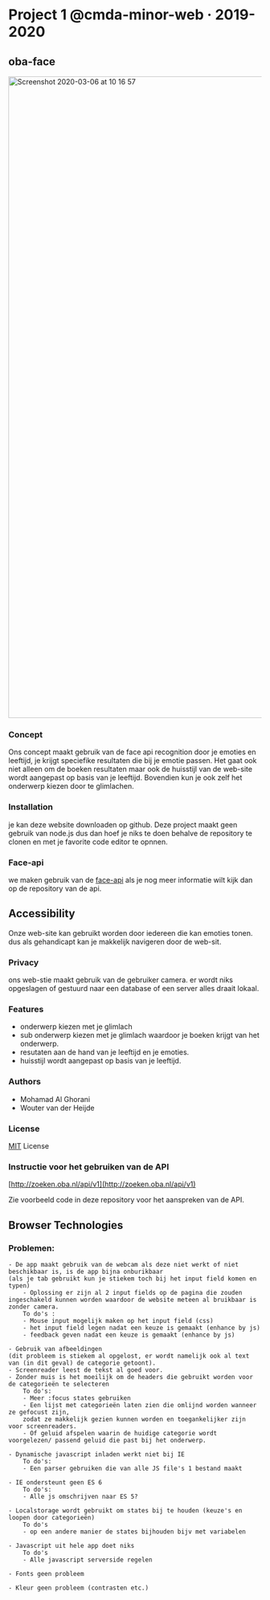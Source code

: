 # Project 1 @cmda-minor-web · 2019-2020
## oba-face
<img width="1278" alt="Screenshot 2020-03-06 at 10 16 57" src="https://user-images.githubusercontent.com/45425087/76069772-aae22500-5f93-11ea-825d-fddb2e1504a5.png">


### Concept
Ons concept maakt gebruik van de face api recognition door je emoties en leeftijd, je krijgt speciefike resultaten die bij je emotie passen. Het gaat ook niet alleen om de boeken resultaten maar ook de huisstijl van de web-site wordt aangepast op basis van je leeftijd. Bovendien kun je ook zelf het onderwerp kiezen door te glimlachen. 

### Installation 
je kan deze website downloaden op github. Deze project maakt geen gebruik van node.js dus dan hoef je niks te doen behalve de repository te clonen en met je favorite code editor te opnnen.

### Face-api
we maken gebruik van de [face-api](https://github.com/justadudewhohacks/face-api.js/) als je nog meer informatie wilt kijk dan op de repository van de api.

## Accessibility 
Onze web-site kan gebruikt worden door iedereen die kan emoties tonen. dus als gehandicapt kan je makkelijk navigeren door de web-sit.

### Privacy
ons web-stie maakt gebruik van de gebruiker camera. er wordt niks opgeslagen of gestuurd naar een database of een server alles draait lokaal.

### Features
* onderwerp kiezen met je glimlach 
* sub onderwerp kiezen met je glimlach waardoor je boeken krijgt van het onderwerp.
* resutaten aan de hand van je leeftijd en je emoties.
* huisstijl wordt aangepast op basis van je leeftijd.

### Authors
* Mohamad Al Ghorani 
* Wouter van der Heijde

### License
[MIT](https://github.com/MohamadAlGhorani/project-1-1920/blob/master/LICENSE) License 

### Instructie voor het gebruiken van de API

 [http://zoeken.oba.nl/api/v1](http://zoeken.oba.nl/api/v1)
 
 Zie voorbeeld code in deze repository voor het aanspreken van de API.

 ## Browser Technologies

 ### Problemen:
    
    - De app maakt gebruik van de webcam als deze niet werkt of niet beschikbaar is, is de app bijna onburikbaar 
    (als je tab gebruikt kun je stiekem toch bij het input field komen en typen)
        - Oplossing er zijn al 2 input fields op de pagina die zouden ingeschakeld kunnen worden waardoor de website meteen al bruikbaar is zonder camera.
        To do's :
        - Mouse input mogelijk maken op het input field (css)
        - het input field legen nadat een keuze is gemaakt (enhance by js)
        - feedback geven nadat een keuze is gemaakt (enhance by js)

    - Gebruik van afbeeldingen 
    (dit probleem is stiekem al opgelost, er wordt namelijk ook al text van (in dit geval) de categorie getoont).
    - Screenreader leest de tekst al goed voor.
    - Zonder muis is het moeilijk om de headers die gebruikt worden voor de categorieën te selecteren
        To do's:
        - Meer :focus states gebruiken
        - Een lijst met categorieën laten zien die omlijnd worden wanneer ze gefocust zijn, 
        zodat ze makkelijk gezien kunnen worden en toegankelijker zijn voor screenreaders.
        - Of geluid afspelen waarin de huidige categorie wordt voorgelezen/ passend geluid die past bij het onderwerp.
    
    - Dynamische javascript inladen werkt niet bij IE
        To do's: 
        - Een parser gebruiken die van alle JS file's 1 bestand maakt
    
    - IE ondersteunt geen ES 6
        To do's:
        - Alle js omschrijven naar ES 5?
    
    - Localstorage wordt gebruikt om states bij te houden (keuze's en loopen door categorieën)
        To do's
        - op een andere manier de states bijhouden bijv met variabelen
    
    - Javascript uit hele app doet niks
        To do's
        - Alle javascript serverside regelen
    
    - Fonts geen probleem
    
    - Kleur geen probleem (contrasten etc.)




